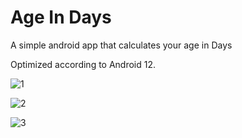 # Age In Days
A simple android app that calculates your age in Days

Optimized according to Android 12.

![1](https://user-images.githubusercontent.com/68849516/166116000-a62b600f-0822-4fe9-8833-3ef835997a16.png)

![2](https://user-images.githubusercontent.com/68849516/166116010-8d4f791b-d0be-403b-afa5-e7fb2e90ff15.png)

![3](https://user-images.githubusercontent.com/68849516/166116018-8c80a6a0-260d-41aa-9ba2-5e55e8fbc0a7.png)
